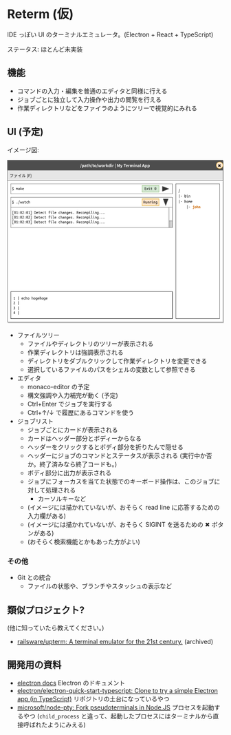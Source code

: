 # Reterm (仮)

IDE っぽい UI のターミナルエミュレータ。(Electron + React + TypeScript)

ステータス: ほとんど未実装

## 機能

- コマンドの入力・編集を普通のエディタと同様に行える
- ジョブごとに独立して入力操作や出力の閲覧を行える
- 作業ディレクトリなどをファイラのようにツリーで視覚的にみれる

## UI (予定)

イメージ図:

![window image](docs/images/window-image.png)

- ファイルツリー
    - ファイルやディレクトリのツリーが表示される
    - 作業ディレクトリは強調表示される
    - ディレクトリをダブルクリックして作業ディレクトリを変更できる
    - 選択しているファイルのパスをシェルの変数として参照できる
- エディタ
    - monaco-editor の予定
    - 構文強調や入力補完が動く (予定)
    - Ctrl+Enter でジョブを実行する
    - Ctrl+↑/↓ で履歴にあるコマンドを使う
- ジョブリスト
    - ジョブごとにカードが表示される
    - カードはヘッダー部分とボディーからなる
    - ヘッダーをクリックするとボディ部分を折りたんで隠せる
    - ヘッダーにジョブのコマンドとステータスが表示される (実行中か否か。終了済みなら終了コードも。)
    - ボディ部分に出力が表示される
    - ジョブにフォーカスを当てた状態でのキーボード操作は、このジョブに対して処理される
        - カーソルキーなど
    - (イメージには描かれていないが、おそらく read line に応答するための入力欄がある)
    - (イメージには描かれていないが、おそらく SIGINT を送るための ✖ ボタンがある)
    - (おそらく検索機能とかもあった方がよい)

### その他

- Git との統合
    - ファイルの状態や、ブランチやスタッシュの表示など

## 類似プロジェクト?

(他に知っていたら教えてください。)

- [railsware/upterm\: A terminal emulator for the 21st century.](https://github.com/railsware/upterm) (archived)

## 開発用の資料

- [electron docs](https://www.electronjs.org/docs) Electron のドキュメント
- [electron/electron-quick-start-typescript\: Clone to try a simple Electron app (in TypeScript)](https://github.com/electron/electron-quick-start-typescript) リポジトリの土台になっているやつ
- [microsoft/node-pty\: Fork pseudoterminals in Node.JS](https://github.com/microsoft/node-pty) プロセスを起動するやつ (`child_process` と違って、起動したプロセスにはターミナルから直接呼ばれたようにみえる)
